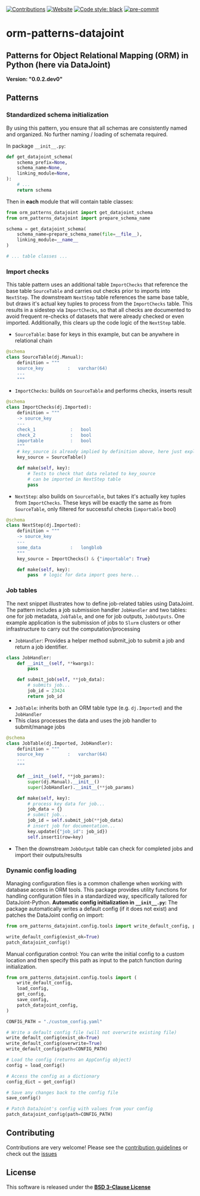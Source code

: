 [contribution guidelines]: https://github.com/larsrollik/orm-patterns-datajoint/blob/main/CONTRIBUTING.md
[issues]: https://github.com/larsrollik/orm-patterns-datajoint/issues
[BSD 3-Clause License]: https://github.com/larsrollik/orm-patterns-datajoint/blob/main/LICENSE
[Github]: https://github.com/larsrollik/orm-patterns-datajoint/settings/secrets/actions/new
[release]: https://github.com/larsrollik/orm-patterns-datajoint/releases/new

[//]: # (Badges)
[//]: # ([![PyPI]&#40;https://img.shields.io/pypi/v/orm-patterns-datajoint.svg&#41;]&#40;https://pypi.org/project/orm-patterns-datajoint&#41;)
[//]: # ([![Wheel]&#40;https://img.shields.io/pypi/wheel/orm-patterns-datajoint.svg&#41;]&#40;https://pypi.org/project/orm-patterns-datajoint&#41;)
[//]: # (![CI]&#40;https://github.com/larsrollik/orm-patterns-datajoint/workflows/tests/badge.svg&#41;)

[![Contributions](https://img.shields.io/badge/Contributions-Welcome-brightgreen.svg)](https://github.com/larsrollik/orm-patterns-datajoint/blob/main/CONTRIBUTING.md)
[![Website](https://img.shields.io/website?up_message=online&url=https%3A%2F%2Fgithub.com/larsrollik/orm-patterns-datajoint)](https://github.com/larsrollik/orm-patterns-datajoint)
[![Code style: black](https://img.shields.io/badge/code%20style-black-000000.svg)](https://github.com/python/black)
[![pre-commit](https://img.shields.io/badge/pre--commit-enabled-brightgreen?logo=pre-commit&logoColor=white)](https://github.com/pre-commit/pre-commit)

# orm-patterns-datajoint
Patterns for Object Relational Mapping (ORM) in Python (here via DataJoint)
---
**Version: "0.0.2.dev0"**


## Patterns

### Standardized schema initialization

By using this pattern, you ensure that all schemas are consistently named and organized.
No further naming / loading of schemata required.

In package `__init__.py`:
```python
def get_datajoint_schema(
    schema_prefix=None,
    schema_name=None,
    linking_module=None,
):
    # ...
    return schema
```

Then in **each** module that will contain table classes:
```python
from orm_patterns_datajoint import get_datajoint_schema
from orm_patterns_datajoint import prepare_schema_name

schema = get_datajoint_schema(
    schema_name=prepare_schema_name(file=__file__),
    linking_module=__name__
)

# ... table classes ...
```


### Import checks

This table pattern uses an additional table `ImportChecks` that reference the base table `SourceTable` and carries out checks prior to imports into `NextStep`.
The downstream `NextStep` table references the same base table, but draws it's actual key tuples to process from the `ImportChecks` table.
This results in a sidestep via `ImportChecks`, so that all checks are documented to avoid frequent re-checks of datasets that were already checked or even imported.
Additionally, this clears up the code logic of the `NextStep` table.

- `SourceTable`: base for keys in this example, but can be anywhere in relational chain
```python
@schema
class SourceTable(dj.Manual):
    definition = """
    source_key         :   varchar(64)
    ---
    """

```

- `ImportChecks`: builds on `SourceTable` and performs checks, inserts result
```python
@schema
class ImportChecks(dj.Imported):
    definition = """
    -> source_key
    ---
    check_1             :   bool
    check_2             :   bool
    importable          :   bool
    """
    # key_source is already implied by definition above, here just explicit
    key_source = SourceTable()

    def make(self, key):
        # Tests to check that data related to key_source
        # can be imported in NextStep table
        pass

```

- `NextStep`: also builds on `SourceTable`, but takes it's actually key tuples from `ImportChecks`. These keys will be exactly the same as from `SourceTable`, only filtered for successful checks (`importable` bool)
```python
@schema
class NextStep(dj.Imported):
    definition = """
    -> source_key
    ---
    some_data           :   longblob
    """
    key_source = ImportChecks() & {"importable": True}

    def make(self, key):
        pass  # logic for data import goes here...
```


### Job tables

The next snippet illustrates how to define job-related tables using DataJoint.
The pattern includes a job submission handler `JobHandler` and two tables: one for job metadata, `JobTable`, and one for job outputs, `JobOutputs`.
One example application is the submission of jobs to `Slurm` clusters or other infrastructure to carry out the computation/processing


- `JobHandler`: Provides a helper method submit_job to submit a job and return a job identifier.
```python
class JobHandler:
    def __init__(self, **kwargs):
        pass

    def submit_job(self, **job_data):
        # submits job...
        job_id = 23424
        return job_id

```

- `JobTable`: inherits both an ORM table type (e.g. `dj.Imported`) and the `JobHandler`
- This class processes the data and uses the job handler to submit/manage jobs
```python
@schema
class JobTable(dj.Imported, JobHandler):
    definition = """
    source_key         :   varchar(64)
    ---
    """

    def __init__(self, **job_params):
        super(dj.Manual).__init__()
        super(JobHandler).__init__(**job_params)

    def make(self, key):
        # process key data for job...
        job_data = {}
        # submit job...
        job_id = self.submit_job(**job_data)
        # insert job for documentation...
        key.update({"job_id": job_id})
        self.insert1(row=key)

```

- Then the downstream `JobOutput` table can check for completed jobs and import their outputs/results


### Dynamic config loading

Managing configuration files is a common challenge when working with database access in ORM tools. 
This package provides utility functions for handling configuration files in a standardized way, 
specifically tailored for DataJoint-Python.
**Automatic config initialization in `__init__.py`:**
The package automatically writes a default config (if it does not exist) and patches the DataJoint config on import:

```python
from orm_patterns_datajoint.config.tools import write_default_config, patch_datajoint_config

write_default_config(exist_ok=True)
patch_datajoint_config()

```

Manual configuration control: You can write the initial config to a custom location 
and then specify this path as input to the patch function during initialization.

```python
from orm_patterns_datajoint.config.tools import (
    write_default_config,
    load_config,
    get_config,
    save_config,
    patch_datajoint_config,
)

CONFIG_PATH = "./custom_config.yaml"

# Write a default config file (will not overwrite existing file)
write_default_config(exist_ok=True)
write_default_config(overwrite=True)
write_default_config(path=CONFIG_PATH)

# Load the config (returns an AppConfig object)
config = load_config()

# Access the config as a dictionary
config_dict = get_config()

# Save any changes back to the config file
save_config()

# Patch DataJoint's config with values from your config
patch_datajoint_config(path=CONFIG_PATH)
```

## Contributing
Contributions are very welcome!
Please see the [contribution guidelines] or check out the [issues]


## License
This software is released under the **[BSD 3-Clause License]**
